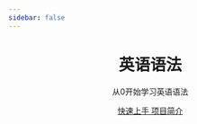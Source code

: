 ```yaml
---
sidebar: false
---
```


<main class="home">
    <header class="hero">
        <h1 id="main-title">英语语法</h1>
        <p class="description">从0开始学习英语语法</p>
        <p class="actions">
            <a 
                href="/guide/grammar.html" 
                class="action-button primary" 
                aria-label="快速上手"> 
                快速上手 
            </a>
            <a 
                href="/guide/" 
                class="action-button secondary" 
                aria-label="项目简介"> 
                项目简介 
            </a>
        </p>
    </header>
</main>
